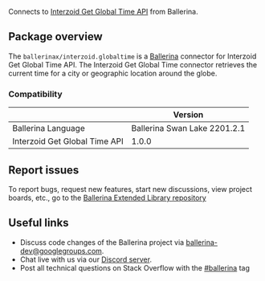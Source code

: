 Connects to [Interzoid Get Global Time API](https://www.interzoid.com/services/getglobaltime) from Ballerina.

## Package overview

The `ballerinax/interzoid.globaltime` is a [Ballerina](https://ballerina.io/) connector for Interzoid Get Global Time API. The Interzoid Get Global Time connector retrieves the current time for a city or geographic location around the globe.

### Compatibility
|                                | Version                   |
|--------------------------------|---------------------------|
| Ballerina Language             | Ballerina Swan Lake 2201.2.1|
| Interzoid Get Global Time API  | 1.0.0                     |

## Report issues
To report bugs, request new features, start new discussions, view project boards, etc., go to the [Ballerina Extended Library repository](https://github.com/ballerina-platform/ballerina-extended-library)

## Useful links
- Discuss code changes of the Ballerina project via [ballerina-dev@googlegroups.com](mailto:ballerina-dev@googlegroups.com).
- Chat live with us via our [Discord server](https://discord.gg/ballerinalang).
- Post all technical questions on Stack Overflow with the [#ballerina](https://stackoverflow.com/questions/tagged/ballerina) tag
